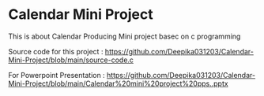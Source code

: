 # Calendar Mini Project
This is about Calendar Producing Mini project basec on c programming

Source code for this project : https://github.com/Deepika031203/Calendar-Mini-Project/blob/main/source-code.c

For Powerpoint Presentation : https://github.com/Deepika031203/Calendar-Mini-Project/blob/main/Calendar%20mini%20project%20pps..pptx
